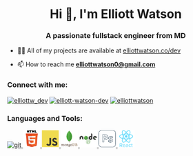 <h1 align="center">Hi 👋, I'm Elliott Watson</h1>
<h3 align="center">A passionate fullstack engineer from MD</h3>

- 👨‍💻 All of my projects are available at [elliottwatson.co/dev](elliottwatson.co/dev)

- 📫 How to reach me **elliottwatson0@gmail.com**

<h3 align="left">Connect with me:</h3>
<p align="left">
<a href="https://twitter.com/elliottw_dev" target="blank"><img align="center" src="https://cdn.jsdelivr.net/npm/simple-icons@3.0.1/icons/twitter.svg" alt="elliottw_dev" height="30" width="40" /></a>
<a href="https://linkedin.com/in/elliott-watson-dev" target="blank"><img align="center" src="https://cdn.jsdelivr.net/npm/simple-icons@3.0.1/icons/linkedin.svg" alt="elliott-watson-dev" height="30" width="40" /></a>
<a href="https://www.youtube.com/c/elliottwatson" target="blank"><img align="center" src="https://cdn.jsdelivr.net/npm/simple-icons@3.0.1/icons/youtube.svg" alt="elliottwatson" height="30" width="40" /></a>
</p>

<h3 align="left">Languages and Tools:</h3>
<p align="left"> <a href="https://git-scm.com/" target="_blank"> <img src="https://www.vectorlogo.zone/logos/git-scm/git-scm-icon.svg" alt="git" width="40" height="40"/> </a> <a href="https://www.w3.org/html/" target="_blank"> <img src="https://raw.githubusercontent.com/devicons/devicon/master/icons/html5/html5-original-wordmark.svg" alt="html5" width="40" height="40"/> </a> <a href="https://developer.mozilla.org/en-US/docs/Web/JavaScript" target="_blank"> <img src="https://raw.githubusercontent.com/devicons/devicon/master/icons/javascript/javascript-original.svg" alt="javascript" width="40" height="40"/> </a> <a href="https://www.mongodb.com/" target="_blank"> <img src="https://raw.githubusercontent.com/devicons/devicon/master/icons/mongodb/mongodb-original-wordmark.svg" alt="mongodb" width="40" height="40"/> </a> <a href="https://nodejs.org" target="_blank"> <img src="https://raw.githubusercontent.com/devicons/devicon/master/icons/nodejs/nodejs-original-wordmark.svg" alt="nodejs" width="40" height="40"/> </a> <a href="https://www.photoshop.com/en" target="_blank"> <img src="https://raw.githubusercontent.com/devicons/devicon/master/icons/photoshop/photoshop-line.svg" alt="photoshop" width="40" height="40"/> </a> <a href="https://reactjs.org/" target="_blank"> <img src="https://raw.githubusercontent.com/devicons/devicon/master/icons/react/react-original-wordmark.svg" alt="react" width="40" height="40"/> </a> </p>
